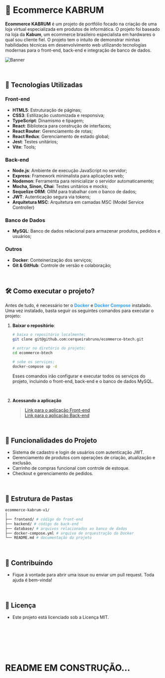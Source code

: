 # 🛒 Ecommerce KABRUM

**Ecommerce KABRUM** é um projeto de portfólio focado na criação de uma loja virtual especializada em produtos de informática. O projeto foi baseado na loja da <b>Kabum</b>, um ecommerce brasileiro especialista em hardwares o qual sou cliente fiel. O projeto tem o íntuito de demonstrar minhas habilidades técnicas em desenvolvimento web utilizando tecnologias modernas para o front-end, back-end e integração de banco de dados.

![Banner](https://via.placeholder.com/900x300) <!-- adicionar uma imagem printada do frontend -->

<br>

<!-- ==================================================  -->

## 🚀 Tecnologias Utilizadas

### Front-end
- **HTML5**: Estruturação de páginas;
- **CSS3**: Estilização customizada e responsiva;
- **TypeScript**: Dinamismo e tipagem;
- **React**: Biblioteca para construção de interfaces;
- **React Router**: Gerenciamento de rotas;
- **React Redux**: Gerenciamento de estado global;
- **Jest**: Testes unitários;
- **Vite**: Tools;

### Back-end
- **Node.js**: Ambiente de execução JavaScript no servidor;
- **Express**: Framework minimalista para aplicações web;
- **Nodemon**: Ferramenta para reinicializar o servidor automaticamente;
- **Mocha, Sinon, Chai**: Testes unitários e mocks;
- **Sequelize ORM**: ORM para trabalhar com o banco de dados;
- **JWT**: Autenticação segura via tokens;
- **Arquitetura MSC**: Arquitetura em camadas MSC (Model Service Controller)

### Banco de Dados
- **MySQL**: Banco de dados relacional para armazenar produtos, pedidos e usuários;

### Outros
- **Docker**: Conteinerização dos serviços;
- **Git & GitHub**: Controle de versão e colaboração;

<br>

<!-- ============================================================================= -->

## 🛠️ Como executar o projeto?

Antes de tudo, é necessário ter o <span style="color: #309fff;">**Docker**</span> e <span style="color: #309fff;">**Docker Compose**</span> instalado. Uma vez instalado, basta seguir os seguintes comandos para executar o projeto:

1. **Baixar o repositório**:
    ```bash
    # baixa o repositório localmente;
    git clone git@github.com:cerqueirabruno/ecommerce-btech.git

    # entrar no diretório do projeto;
    cd ecommerce-btech

    # sobe os serviços;
    docker-compose up -d
    ```
    Esses comandos irão configurar e executar todos os serviços do projeto, incluindo o front-end, back-end e o banco de dados MySQL.

<br>

2. **Acessando a aplicação**

    > [Link para o aplicação Front-end](http://127.0.0.1:5173) <br>
    > [Link para o aplicação Back-end](http://127.0.0.1:3001) <br>

<br>

<!-- ============================================================================= -->

## 🌟 Funcionalidades do Projeto
- Sistema de cadastro e login de usuários com autenticação JWT.
- Gerenciamento de produtos com operações de criação, atualização e exclusão.
- Carrinho de compras funcional com controle de estoque.
- Checkout e gerenciamento de pedidos.

<br>

<!-- ============================================================================= -->

## 📁 Estrutura de Pastas

```bash
ecommerce-kabrum-v1/
│
├── frontend/ # código do front-end
├── backend/ # código do back-end
├── database/ # arquivos relacionados ao banco de dados
├── docker-compose.yml # arquivo de orquestração do Docker
└── README.md # documentação do projeto
```

<br>

<!-- ============================================================================= -->

## 🤝 Contribuindo
- Fique à vontade para abrir uma issue ou enviar um pull request. Toda ajuda é bem-vinda!

<br>

<!-- ============================================================================= -->

## 📄 Licença
- Este projeto está licenciado sob a Licença MIT.

<br>

<!-- ============================================================================= -->

<br>
<br>
<br>
<br>

# README EM CONSTRUÇÃO...